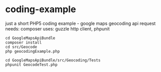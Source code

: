 coding-example
==============

just a short PHP5 coding example - google maps geocoding api request
needs: composer
uses: guzzle http client, phpunit

```shell
cd GoogleMapsApiBundle
composer install
cd src/Geocode
php geocodingExample.php
```

```shell
cd GoogleMapsApiBundle/src/Geocoding/Tests
phpunit GeocodeTest.php
```

